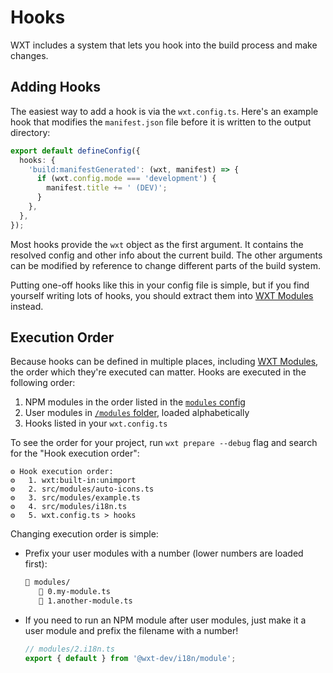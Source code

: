 # Hooks

WXT includes a system that lets you hook into the build process and make changes.

## Adding Hooks

The easiest way to add a hook is via the `wxt.config.ts`. Here's an example hook that modifies the `manifest.json` file before it is written to the output directory:

```ts [wxt.config.ts]
export default defineConfig({
  hooks: {
    'build:manifestGenerated': (wxt, manifest) => {
      if (wxt.config.mode === 'development') {
        manifest.title += ' (DEV)';
      }
    },
  },
});
```

Most hooks provide the `wxt` object as the first argument. It contains the resolved config and other info about the current build. The other arguments can be modified by reference to change different parts of the build system.

Putting one-off hooks like this in your config file is simple, but if you find yourself writing lots of hooks, you should extract them into [WXT Modules](/guide/essentials/wxt-modules) instead.

## Execution Order

Because hooks can be defined in multiple places, including [WXT Modules](/guide/essentials/wxt-modules), the order which they're executed can matter. Hooks are executed in the following order:

1. NPM modules in the order listed in the [`modules` config](/api/reference/wxt/interfaces/InlineConfig#modules)
2. User modules in [`/modules` folder](/guide/essentials/project-structure), loaded alphabetically
3. Hooks listed in your `wxt.config.ts`

To see the order for your project, run `wxt prepare --debug` flag and search for the "Hook execution order":

```plaintext
⚙ Hook execution order:
⚙   1. wxt:built-in:unimport
⚙   2. src/modules/auto-icons.ts
⚙   3. src/modules/example.ts
⚙   4. src/modules/i18n.ts
⚙   5. wxt.config.ts > hooks
```

Changing execution order is simple:

- Prefix your user modules with a number (lower numbers are loaded first):
  <!-- prettier-ignore -->
  ```html
  📁 modules/
     📄 0.my-module.ts
     📄 1.another-module.ts
  ```

- If you need to run an NPM module after user modules, just make it a user module and prefix the filename with a number!

  ```ts
  // modules/2.i18n.ts
  export { default } from '@wxt-dev/i18n/module';
  ```

